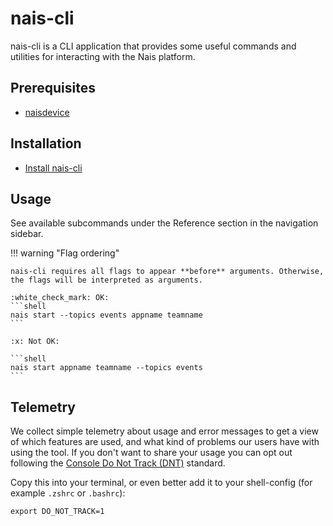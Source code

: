 # nais-cli

nais-cli is a CLI application that provides some useful commands and utilities for interacting with the Nais platform.

## Prerequisites

- [naisdevice](../naisdevice/README.md) 

## Installation

- [Install nais-cli](how-to/install.md)

## Usage

See available subcommands under the Reference section in the navigation sidebar.

!!! warning "Flag ordering"
    
    nais-cli requires all flags to appear **before** arguments. Otherwise, the flags will be interpreted as arguments.

    :white_check_mark: OK:
    ```shell
    nais start --topics events appname teamname
    ```

    :x: Not OK:

    ```shell
    nais start appname teamname --topics events
    ```

## Telemetry

We collect simple telemetry about usage and error messages to get a view of which features are used, and what kind of problems our users have with using the tool.
If you don't want to share your usage you can opt out following the [Console Do Not Track (DNT)](https://consoledonottrack.com/) standard.

Copy this into your terminal, or even better add it to your shell-config (for example `.zshrc` or `.bashrc`):

``` shell
export DO_NOT_TRACK=1
```
